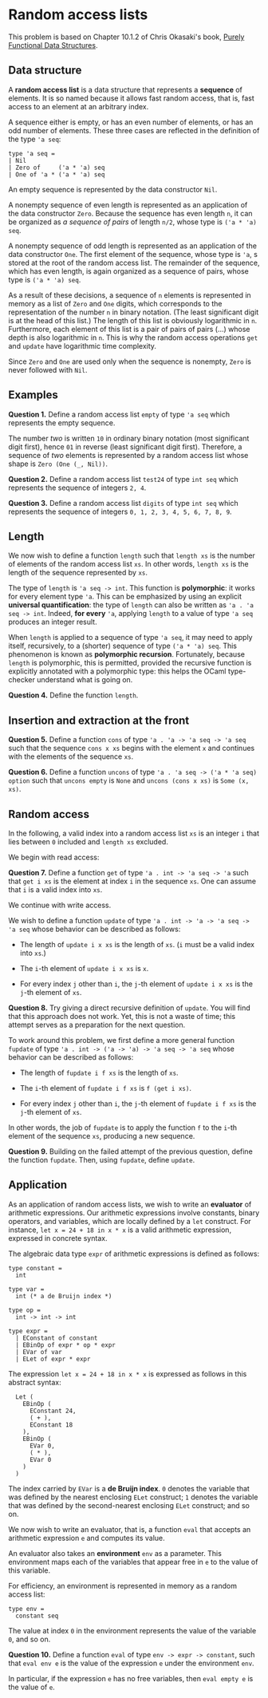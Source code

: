 # Random access lists

This problem is based on Chapter 10.1.2 of Chris Okasaki's book,
[Purely Functional Data Structures](https://www.cambridge.org/fr/academic/subjects/computer-science/programming-languages-and-applied-logic/purely-functional-data-structures?format=PB&isbn=9780521663502).

## Data structure

A **random access list** is a data structure that represents a **sequence** of
elements. It is so named because it allows fast random access, that is, fast
access to an element at an arbitrary index.

A sequence either is empty, or has an even number of elements, or has an odd
number of elements. These three cases are reflected in the definition of the
type `'a seq`:

```
type 'a seq =
| Nil
| Zero of     ('a * 'a) seq
| One of 'a * ('a * 'a) seq
```

An empty sequence is represented by the data constructor `Nil`.

A nonempty sequence of even length is represented as an application of the
data constructor `Zero`. Because the sequence has even length `n`, it can be
organized as *a sequence of pairs* of length `n/2`, whose type is `('a * 'a) seq`.

A nonempty sequence of odd length is represented as an application of the
data constructor `One`. The first element of the sequence, whose type is `'a`,
s stored at the root of the random access list. The remainder of the sequence,
which has even length, is again organized as a sequence of pairs,
whose type is `('a * 'a) seq`.

As a result of these decisions, a sequence of `n` elements is represented in
memory as a list of `Zero` and `One` digits, which corresponds to the
representation of the number `n` in binary notation. (The least significant
digit is at the head of this list.) The length of this list is obviously
logarithmic in `n`. Furthermore, each element of this list is a pair of pairs
of pairs (...) whose depth is also logarithmic in `n`. This is why the random
access operations `get` and `update` have logarithmic time complexity.

Since `Zero` and `One` are used only when the sequence is nonempty,
`Zero` is never followed with `Nil`.

## Examples

**Question 1.**
Define a random access list `empty` of type `'a seq` which represents
the empty sequence.

The number *two* is written `10` in ordinary binary notation (most significant
digit first), hence `01` in reverse (least significant digit first).
Therefore, a sequence of *two* elements is represented by a random access list
whose shape is `Zero (One (_, Nil))`.

**Question 2.**
Define a random access list `test24` of type `int seq` which represents
the sequence of integers `2, 4`.

**Question 3.**
Define a random access list `digits` of type `int seq` which represents
the sequence of integers `0, 1, 2, 3, 4, 5, 6, 7, 8, 9`.

## Length

We now wish to define a function `length` such that `length xs` is the number
of elements of the random access list `xs`. In other words, `length xs` is the
length of the sequence represented by `xs`.

The type of `length` is `'a seq -> int`. This function is **polymorphic**: it
works for every element type `'a`. This can be emphasized by using an explicit
**universal quantification**: the type of `length` can also be written as `'a
. 'a seq -> int`. Indeed, **for every** `'a`, applying `length` to a value of
type `'a seq` produces an integer result.

When `length` is applied to a sequence of type `'a seq`, it may need to apply
itself, recursively, to a (shorter) sequence of type `('a * 'a) seq`. This
phenomenon is known as **polymorphic recursion**. Fortunately, because
`length` is polymorphic, this is permitted, provided the recursive function is
explicitly annotated with a polymorphic type: this helps the OCaml
type-checker understand what is going on.

**Question 4.**
Define the function `length`.

## Insertion and extraction at the front

**Question 5.**
Define a function `cons` of type `'a . 'a -> 'a seq -> 'a seq`
such that the sequence `cons x xs`
begins with the element `x`
and continues with the elements of the sequence `xs`.

**Question 6.**
Define a function `uncons` of type `'a . 'a seq -> ('a * 'a seq) option`
such that `uncons empty` is `None`
and `uncons (cons x xs)` is `Some (x, xs)`.

## Random access

In the following,
a valid index into a random access list `xs`
is an integer `i` that lies between `0` included and `length xs` excluded.

We begin with read access:

**Question 7.**
Define a function `get` of type `'a . int -> 'a seq -> 'a`
such that `get i xs` is the element at index `i` in the sequence `xs`.
One can assume that `i` is a valid index into `xs`.

We continue with write access.

We wish to define a function
`update` of type `'a . int -> 'a -> 'a seq -> 'a seq`
whose behavior can be described as follows:

* The length of `update i x xs` is the length of `xs`.
  (`i` must be a valid index into `xs`.)

* The `i`-th element of `update i x xs` is `x`.

* For every index `j` other than `i`,
  the `j`-th element of `update i x xs` is the `j`-th element of `xs`.

**Question 8.**
Try giving a direct recursive definition of `update`.
You will find that this approach does not work.
Yet, this is not a waste of time; this attempt
serves as a preparation for the next question.

To work around this problem,
we first define a more general function
`fupdate` of type `'a . int -> ('a -> 'a) -> 'a seq -> 'a seq`
whose behavior can be described as follows:

* The length of `fupdate i f xs` is the length of `xs`.

* The `i`-th element of `fupdate i f xs` is `f (get i xs)`.

* For every index `j` other than `i`,
  the `j`-th element of `fupdate i f xs` is the `j`-th element of `xs`.

In other words, the job of `fupdate` is to apply the function `f`
to the `i`-th element of the sequence `xs`,
producing a new sequence.

**Question 9.**
Building on the failed attempt of the previous question,
define the function `fupdate`.
Then, using `fupdate`, define `update`.

## Application

As an application of random access lists,
we wish to write an **evaluator**
of arithmetic expressions.
Our arithmetic expressions involve constants,
binary operators,
and variables,
which are locally defined by a `let` construct.
For instance, `let x = 24 + 18 in x * x` is a
valid arithmetic expression, expressed in concrete syntax.

The algebraic data type `expr` of arithmetic expressions is defined as follows:

```
type constant =
  int

type var =
  int (* a de Bruijn index *)

type op =
  int -> int -> int

type expr =
  | EConstant of constant
  | EBinOp of expr * op * expr
  | EVar of var
  | ELet of expr * expr
```

The expression `let x = 24 + 18 in x * x`
is expressed as follows in this abstract syntax:

```
  Let (
    EBinOp (
      EConstant 24,
      ( + ),
      EConstant 18
    ),
    EBinOp (
      EVar 0,
      ( * ),
      EVar 0
    )
  )
```

The index carried by `EVar` is a **de Bruijn index**. `0` denotes the variable
that was defined by the nearest enclosing `ELet` construct; `1` denotes the
variable that was defined by the second-nearest enclosing `ELet` construct;
and so on.

We now wish to write an evaluator, that is, a function `eval` that accepts an
arithmetic expression `e` and computes its value.

An evaluator also takes an **environment** `env` as a parameter.
This environment maps each of the variables that appear free in `e`
to the value of this variable.

For efficiency,
an environment is represented in memory as a random access list:

```
type env =
  constant seq
```

The value at index `0` in the environment represents the value of the
variable `0`, and so on.

**Question 10.**
Define a function `eval` of type `env -> expr -> constant`,
such that `eval env e`
is the value of the expression `e` under the environment `env`.

In particular,
if the expression `e` has no free variables,
then `eval empty e` is the value of `e`.
